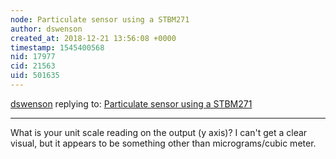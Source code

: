 ```yaml
---
node: Particulate sensor using a STBM271
author: dswenson
created_at: 2018-12-21 13:56:08 +0000
timestamp: 1545400568
nid: 17977
cid: 21563
uid: 501635
---
```




[dswenson](../profile/dswenson) replying to: [Particulate sensor using a STBM271](../notes/david_uwi/12-19-2018/particulate-sensor-using-a-stbm271)

----
 What is your unit scale reading on the output (y axis)?  I can't get a clear visual, but it appears to be something other than micrograms/cubic meter.